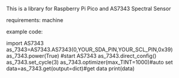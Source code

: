 This is a library for Raspberry Pi Pico and AS7343 Spectral Sensor

requirements:
machine

example code:

import AS7343
as_7343=AS7343.AS7343(0,YOUR_SDA_PIN,YOUR_SCL_PIN,0x39)
as_7343.power(True) #start AS7343
as_7343.direct_config()
as_7343.set_cycle(3)
as_7343.optimizer(max_TINT=1000)#auto set
data=as_7343.get(output=dict)#get data
print(data)